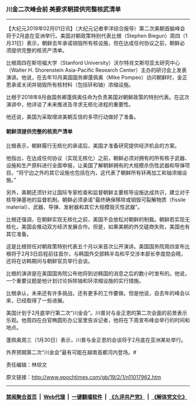 ### 川金二次峰会前 美要求朝提供完整核武清单
------------------------

<p>
 【大纪元2019年02月01日讯】（大纪元记者李洋综合报导）第二次美朝首脑峰会将于2月底在亚洲举行。美国对朝政策特别代表比根（Stephen Biegun）周四（1月31日）表示，朝鲜去年承诺销毁所有核设施，但在达成任何协议之前，朝鲜必须提供完整的核资产清单。
</p>
<p>
 比根周四在斯坦福大学（Stanford University）沃尔特肖文斯坦亚太研究中心（Walter H. Shorenstein Asia-Pacific Research Center）主办的研讨会上发表演讲。他说，在去年10月美国国务卿蓬佩奥（Mike Pompeo）访问朝鲜时，金正恩承诺关闭并销毁所有核材料（包括钚和铀）浓缩设施。
</p>
<p>
 比根于2018年8月由国务卿蓬佩奥任命为负责美国对朝鲜政策的特别代表。在这次演讲中，他详谈了未来推进及寻求无核化进程的重要性。
</p>
<p>
 他还说，美国为采取增进美朝互信的多项行动做好了准备。
</p>
<h4>
 朝鲜须提供完整的核资产清单
</h4>
<p>
 比根表示，朝鲜履行无核化的承诺后，美国才准备研究提供经济机会的方案。
</p>
<p>
 他指出，在达成任何协议（实现无核化）之前，朝鲜必须对拥有的所有核子武器、设施和生产原料进行全面申报，让美国了解朝鲜拥有的大规模杀伤性武器和导弹项目。“将宁边之外的其它设施也包括在内，这代表了朝鲜所有钚再加工和铀浓缩设施。”
</p>
<p>
 另外，美朝还须针对让国际专家检查和监督朝鲜主要核导设施达成共识，建立对于核导弹基地的监督机制，朝鲜必须承诺“最终确保移除或销毁可裂解物质（fissile material）、武器、导弹、发射器和其它大规模毁灭性武器”。
</p>
<p>
 比根还强调，在朝鲜实现无核化之前，美国不会放松对朝鲜的制裁。朝鲜若实现无核化，美国会推动双方经济发展合作。但是，如果美朝的外交磋商失败，美国也有其它准备。
</p>
<p>
 这是比根担任对朝政策特别代表五个月以来首次公开演讲。美国国务院周四宣布比根将于2月3日启程前往首尔，与韩国外交部韩半岛和平交涉本部长李度勋会晤，还将在访韩期间与朝鲜官员举行会谈。
</p>
<p>
 比根的演讲是在美国国务院公布他将到访韩国的消息之后的数小时发布的。他说，一个重要议题是他计划讨论拆除铀和钚浓缩设施的实行措施。
</p>
<p>
 比根承认，未来还有许多挑战，还有更多的工作要做。但是他说，自去年的峰会以来，已经取得了一些进展。
</p>
<p>
 美国计划于2月底举行第二次“川金会”。川普对与金正恩的第二次会面的前景表示乐观。他周四在白官椭圆形办公室里告诉记者，他将在下周宣布峰会举行的时间和地点。
</p>
<p>
 蓬佩奥周三（1月30日）表示，川普与金正恩的会谈将于2月底在亚洲某处举行。
</p>
<p>
 外界预期第二次“川金会”最有可能在越南首都河内登场。#
</p>
<p>
 责任编辑：林琮文
</p>

原文链接：http://www.epochtimes.com/gb/19/2/1/n11017962.htm


------------------------
#### [禁闻聚合首页](https://github.com/gfw-breaker/banned-news/blob/master/README.md) &nbsp;|&nbsp; [Web代理](https://github.com/gfw-breaker/open-proxy/blob/master/README.md) &nbsp;|&nbsp; [一键翻墙软件](https://github.com/gfw-breaker/nogfw/blob/master/README.md) &nbsp;|&nbsp; [《九评共产党》](https://github.com/gfw-breaker/9ping.md/blob/master/README.md#九评之一评共产党是什么) &nbsp;|&nbsp; [《解体党文化》](https://github.com/gfw-breaker/jtdwh.md/blob/master/README.md#绪论)